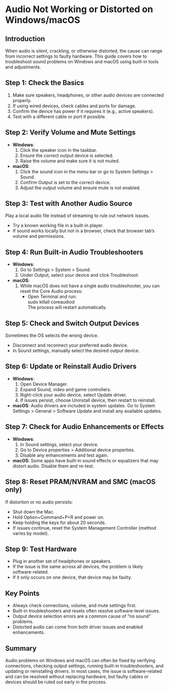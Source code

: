 # Audio Not Working or Distorted on Windows/macOS

## Introduction
When audio is silent, crackling, or otherwise distorted, the cause can range from incorrect settings to faulty hardware. This guide covers how to troubleshoot sound problems on Windows and macOS using built-in tools and adjustments.

## Step 1: Check the Basics
1. Make sure speakers, headphones, or other audio devices are connected properly.
2. If using wired devices, check cables and ports for damage.
3. Confirm the device has power if it requires it (e.g., active speakers).
4. Test with a different cable or port if possible.

## Step 2: Verify Volume and Mute Settings
- **Windows**:
  1. Click the speaker icon in the taskbar.
  2. Ensure the correct output device is selected.
  3. Raise the volume and make sure it is not muted.
- **macOS**:
  1. Click the sound icon in the menu bar or go to System Settings > Sound.
  2. Confirm Output is set to the correct device.
  3. Adjust the output volume and ensure mute is not enabled.

## Step 3: Test with Another Audio Source
Play a local audio file instead of streaming to rule out network issues.
- Try a known working file in a built-in player.
- If sound works locally but not in a browser, check that browser tab’s volume and permissions.

## Step 4: Run Built-in Audio Troubleshooters
- **Windows**:
  1. Go to Settings > System > Sound.
  2. Under Output, select your device and click Troubleshoot.
- **macOS**:
  1. While macOS does not have a single audio troubleshooter, you can reset the Core Audio process:
     - Open Terminal and run:  
       sudo killall coreaudiod  
       The process will restart automatically.

## Step 5: Check and Switch Output Devices
Sometimes the OS selects the wrong device.
- Disconnect and reconnect your preferred audio device.
- In Sound settings, manually select the desired output device.

## Step 6: Update or Reinstall Audio Drivers
- **Windows**:
  1. Open Device Manager.
  2. Expand Sound, video and game controllers.
  3. Right-click your audio device, select Update driver.
  4. If issues persist, choose Uninstall device, then restart to reinstall.
- **macOS**:
  Audio drivers are included in system updates. Go to System Settings > General > Software Update and install any available updates.

## Step 7: Check for Audio Enhancements or Effects
- **Windows**:
  1. In Sound settings, select your device.
  2. Go to Device properties > Additional device properties.
  3. Disable any enhancements and test again.
- **macOS**:
  Some apps have built-in sound effects or equalizers that may distort audio. Disable them and re-test.

## Step 8: Reset PRAM/NVRAM and SMC (macOS only)
If distortion or no audio persists:
- Shut down the Mac.
- Hold Option+Command+P+R and power on.
- Keep holding the keys for about 20 seconds.
- If issues continue, reset the System Management Controller (method varies by model).

## Step 9: Test Hardware
- Plug in another set of headphones or speakers.
- If the issue is the same across all devices, the problem is likely software-related.
- If it only occurs on one device, that device may be faulty.

## Key Points
- Always check connections, volume, and mute settings first.
- Built-in troubleshooters and resets often resolve software-level issues.
- Output device selection errors are a common cause of “no sound” problems.
- Distorted audio can come from both driver issues and enabled enhancements.

## Summary
Audio problems on Windows and macOS can often be fixed by verifying connections, checking output settings, running built-in troubleshooters, and updating or reinstalling drivers. In most cases, the issue is software-related and can be resolved without replacing hardware, but faulty cables or devices should be ruled out early in the process.

